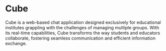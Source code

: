 # Cube
Cube is a web-based chat application designed exclusively for educational institutes grappling with the challenges of managing multiple groups. With its real-time capabilities, Cube transforms the way students and educators collaborate, fostering seamless communication and efficient information exchange.
